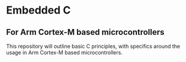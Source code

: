 # Embedded C
## For Arm Cortex-M based microcontrollers

This repository will outline basic C principles, with specifics around the usage in Arm Cortex-M based microcontrollers.


